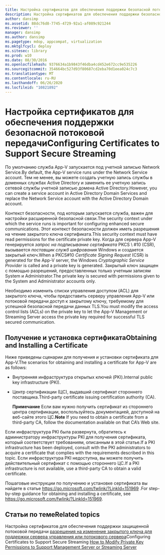 ```yaml
---
title: Настройка сертификатов для обеспечения поддержки безопасной потоковой передачи
description: Настройка сертификатов для обеспечения поддержки безопасной потоковой передачи
author: dansimp
ms.assetid: 88dc76d8-7745-4729-92a1-af089c921244
ms.reviewer: ''
manager: dansimp
ms.author: dansimp
ms.pagetype: mdop, appcompat, virtualization
ms.mktglfcycl: deploy
ms.sitesec: library
ms.prod: w10
ms.date: 08/30/2016
ms.openlocfilehash: 9376634a1b9843f46dba4cd452e672cc9e535226
ms.sourcegitcommit: 354664bc527d93f80687cd2eba70d1eea024c7c3
ms.translationtype: MT
ms.contentlocale: ru-RU
ms.lasthandoff: 06/26/2020
ms.locfileid: "10821892"
---
```

# <span data-ttu-id="81736-103">Настройка сертификатов для обеспечения поддержки безопасной потоковой передачи</span><span class="sxs-lookup"><span data-stu-id="81736-103">Configuring Certificates to Support Secure Streaming</span></span>


<span data-ttu-id="81736-104">По умолчанию служба App-V запускается под учетной записью Network Service.</span><span class="sxs-lookup"><span data-stu-id="81736-104">By default, the App-V service runs under the Network Service account.</span></span> <span data-ttu-id="81736-105">Тем не менее, вы можете создать учетную запись службы в доменных службах Active Directory и заменить ее учетную запись сетевой службы учетной записью домена Active Directory.</span><span class="sxs-lookup"><span data-stu-id="81736-105">However, you can create a service account in Active Directory Domain Services and replace the Network Service account with the Active Directory Domain account.</span></span>

<span data-ttu-id="81736-106">Контекст безопасности, под которым запускается служба, важен для настройки расширенной безопасной связи.</span><span class="sxs-lookup"><span data-stu-id="81736-106">The security context under which the service runs is important for configuring enhanced secure communications.</span></span> <span data-ttu-id="81736-107">Этот контекст безопасности должен иметь разрешения на чтение закрытого ключа сертификата.</span><span class="sxs-lookup"><span data-stu-id="81736-107">This security context must have read permissions for the certificate private key.</span></span> <span data-ttu-id="81736-108">Когда для сервера App-V генерируется *запрос на подписывание сертификата* PKCS \ #10 (CSR), вызывается *поставщик служб шифрования* Windows и создается закрытый ключ.</span><span class="sxs-lookup"><span data-stu-id="81736-108">When a PKCS\#10 *Certificate Signing Request* (CSR) is generated for the App-V server, the Windows *Cryptographic Service Provider* is called and a private key is generated.</span></span> <span data-ttu-id="81736-109">Закрытый ключ защищен с помощью разрешений, предоставленных только учетным записям System и Administrator.</span><span class="sxs-lookup"><span data-stu-id="81736-109">The private key is secured with permissions given to the System and Administrator accounts only.</span></span>

<span data-ttu-id="81736-110">Необходимо изменить списки управления доступом (ACL) для закрытого ключа, чтобы предоставить серверу управления App-V или потоковой передачи доступ к закрытому ключу, требуемому для успешной безопасной передачи данных TLS.</span><span class="sxs-lookup"><span data-stu-id="81736-110">You must modify the access control lists (ACLs) on the private key to let the App-V Management or Streaming Server access the private key required for successful TLS secured communication.</span></span>

## <span data-ttu-id="81736-111">Получение и установка сертификата</span><span class="sxs-lookup"><span data-stu-id="81736-111">Obtaining and Installing a Certificate</span></span>


<span data-ttu-id="81736-112">Ниже приведены сценарии для получения и установки сертификата для App-V.</span><span class="sxs-lookup"><span data-stu-id="81736-112">The scenarios for obtaining and installing a certificate for App-V are as follows:</span></span>

-   <span data-ttu-id="81736-113">Внутренняя инфраструктура открытых ключей (PKI).</span><span class="sxs-lookup"><span data-stu-id="81736-113">Internal public key infrastructure (PKI).</span></span>

-   <span data-ttu-id="81736-114">Центр сертификации (ЦС), выдавший сертификат стороннего поставщика.</span><span class="sxs-lookup"><span data-stu-id="81736-114">Third-party certificate issuing certification authority (CA).</span></span>

    <span data-ttu-id="81736-115">**Примечание**  Если вам нужно получить сертификат из стороннего центра сертификации, воспользуйтесь документацией, доступной на веб-сайте этого ЦС.</span><span class="sxs-lookup"><span data-stu-id="81736-115">**Note** If you need to obtain a certificate from a third-party CA, follow the documentation available on that CA’s Web site.</span></span>

     

<span data-ttu-id="81736-116">Если инфраструктура PKI была развернута, обратитесь к администратору инфраструктуры PKI для получения сертификата, который соответствует требованиям, описанным в этой статье.</span><span class="sxs-lookup"><span data-stu-id="81736-116">If a PKI infrastructure has been deployed, consult with the PKI administrators to acquire a certificate that complies with the requirements described in this topic.</span></span> <span data-ttu-id="81736-117">Если инфраструктура PKI недоступна, вы можете получить действительный сертификат с помощью стороннего ЦС.</span><span class="sxs-lookup"><span data-stu-id="81736-117">If a PKI infrastructure is not available, use a third-party CA to obtain a valid certificate.</span></span>

<span data-ttu-id="81736-118">Пошаговые инструкции по получению и установке сертификата вы найдете в статье <https://go.microsoft.com/fwlink/?LinkId=151969> .</span><span class="sxs-lookup"><span data-stu-id="81736-118">For step-by-step guidance for obtaining and installing a certificate, see <https://go.microsoft.com/fwlink/?LinkId=151969>.</span></span>

## <span data-ttu-id="81736-119">Статьи по теме</span><span class="sxs-lookup"><span data-stu-id="81736-119">Related topics</span></span>


<span data-ttu-id="81736-120">Настройка сертификатов для обеспечения поддержки защищенной потоковой передачи [разрешения на изменение закрытого ключа для поддержки сервера управления или потокового сервера](how-to-modify-private-key-permissions-to-support-management-server-or-streaming-server.md)</span><span class="sxs-lookup"><span data-stu-id="81736-120">Configuring Certificates to Support Secure Streaming [How to Modify Private Key Permissions to Support Management Server or Streaming Server](how-to-modify-private-key-permissions-to-support-management-server-or-streaming-server.md)</span></span>

 

 





